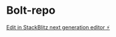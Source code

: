 # Bolt-repo

[Edit in StackBlitz next generation editor ⚡️](https://stackblitz.com/~/github.com/Goosebie/Bolt-repo)